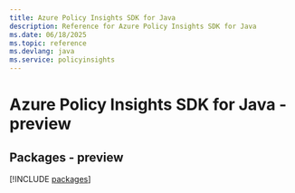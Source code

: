 ```yaml
---
title: Azure Policy Insights SDK for Java
description: Reference for Azure Policy Insights SDK for Java
ms.date: 06/18/2025
ms.topic: reference
ms.devlang: java
ms.service: policyinsights
---
```

# Azure Policy Insights SDK for Java - preview
## Packages - preview
[!INCLUDE [packages](policy-insights-index.md)]